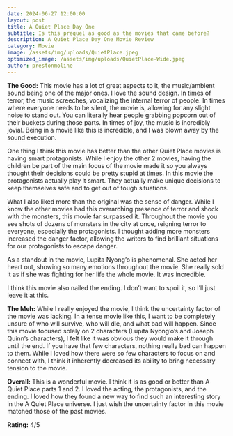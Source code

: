 ```yaml
---
date: 2024-06-27 12:00:00
layout: post
title: A Quiet Place Day One
subtitle: Is this prequel as good as the movies that came before?
description: A Quiet Place Day One Movie Review
category: Movie
image: /assets/img/uploads/QuietPlace.jpeg
optimized_image: /assets/img/uploads/QuietPlace-Wide.jpeg
author: prestonmoline
---
```


**The Good:**
This movie has a lot of great aspects to it, the music/ambient sound being one of the major ones. I love the sound design. In times of terror, the music screeches, vocalizing the internal terror of people. In times where everyone needs to be silent, the movie is, allowing for any slight noise to stand out. You can literally hear people grabbing popcorn out of their buckets during those parts. In times of joy, the music is incredibly jovial. Being in a movie like this is incredible, and I was blown away by the sound execution. 

One thing I think this movie has better than the other Quiet Place movies is having smart protagonists. While I enjoy the other 2 movies, having the children be part of the main focus of the movie made it so you always thought their decisions could be pretty stupid at times. In this movie the protagonists actually play it smart. They actually make unique decisions to keep themselves safe and to get out of tough situations.

What I also liked more than the original was the sense of danger. While I know the other movies had this overarching presence of terror and shock with the monsters, this movie far surpassed it. Throughout the movie you see shots of dozens of monsters in the city at once, reigning terror to everyone, especially the protagonists. I thought adding more monsters increased the danger factor, allowing the writers to find brilliant situations for our protagonists to escape danger.

As a standout in the movie, Lupita Nyong’o is phenomenal. She acted her heart out, showing so many emotions throughout the movie. She really sold it as if she was fighting for her life the whole movie. It was incredible. 

I think this movie also nailed the ending. I don’t want to spoil it, so I’ll just leave it at this.


**The Meh:**
While I really enjoyed the movie, I think the uncertainty factor of the movie was lacking. In a tense movie like this, I want to be completely unsure of who will survive, who will die, and what bad will happen. Since this movie focused solely on 2 characters (Lupita Nyong’o’s and Joseph Quinn’s characters), I felt like it was obvious they would make it through until the end. If you have that few characters, nothing really bad can happen to them. While I loved how there were so few characters to focus on and connect with, I think it inherently decreased its ability to bring necessary tension to the movie.


**Overall:**
This is a wonderful movie. I think it is as good or better than A Quiet Place parts 1 and 2. I loved the acting, the protagonists, and the ending. I loved how they found a new way to find such an interesting story in the A Quiet Place universe. I just wish the uncertainty factor in this movie matched those of the past movies.



**Rating:**
4/5

